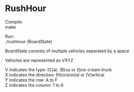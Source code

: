 # RushHour

Compile:  
make

Run:  
./rushhour (BoardState)

BoardState consists of multiple vehicles seperated by a space

Vehicles are represented as VXYZ

V indicates the type: (C)ar, (B)us or (I)ce-cream truck  
X indicates the direction: (H)orizontal or (V)ertical  
Y indicates the row: A to F  
Z indicates the column: 1 to 6  